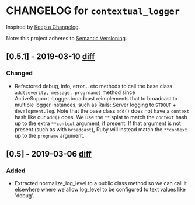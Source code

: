 # CHANGELOG for `contextual_logger`

Inspired by [Keep a Changelog](https://keepachangelog.com/en/1.0.0/).

Note: this project adheres to [Semantic Versioning](https://semver.org/spec/v2.0.0.html).

## [0.5.1] - 2019-03-10 [diff](https://github.com/Invoca/contextual_logger/compare/v0.5.0...0.5.1)

### Changed

- Refactored debug, info, error... etc methods to call the base class `add(severity, message, progrname)` method since
  ActiveSupport::Logger.broadcast reimplements that to broadcast to multiple logger instances, such as
  Rails::Server logging to `STDOUT` + `development.log`.
  Note that the base class `add()` does not have a `context` hash like our `add()` does.
  We use the `**` splat to match the `context` hash up to the extra
  `**context` argument, if present. If that argument is not present (such as with `broadcast`), Ruby will instead
  match the `**context` up to the `progname` argument.

## [0.5] - 2019-03-06 [diff](https://github.com/Invoca/contextual_logger/compare/v0.4.0...v0.5.0)

### Added
 - Extracted normalize_log_level to a public class method so we can call it elsewhere where we allow log_level to be
   configured to text values like 'debug'.
